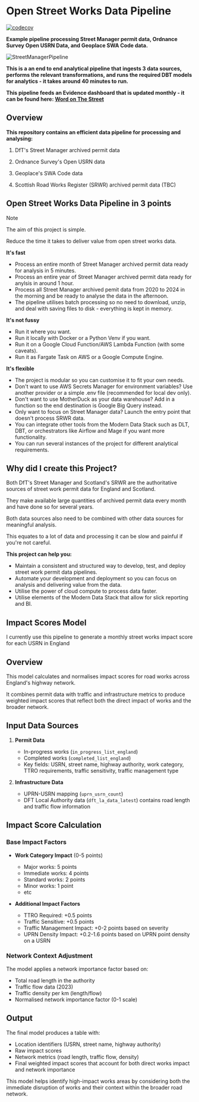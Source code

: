 # Open Street Works Data Pipeline

[![codecov](https://codecov.io/github/CHRISCARLON/Open-Street-Works-Data-Pipeline/branch/new-data-dev-branch/graph/badge.svg?token=T4PLSPAXDE)](https://codecov.io/github/CHRISCARLON/Open-Street-Works-Data-Pipeline)

**Example pipeline processing Street Manager permit data, Ordnance Survey Open USRN Data, and Geoplace SWA Code data.**

![StreetManagerPipeline](https://github.com/user-attachments/assets/b169f3b3-64bf-4129-9021-135a56726d3a)

**This is a an end to end analytical pipeline that ingests 3 data sources, performs the relevant transformations, and runs the required DBT models for analytics - it takes around 40 minutes to run.**

**This pipeline feeds an Evidence dashboard that is updated monthly - it can be found here: [Word on The Street](https://word-on-the-street.evidence.app)**

## Overview

**This repository contains an efficient data pipeline for processing and analysing:**

1. DfT's Street Manager archived permit data

2. Ordnance Survey's Open USRN data

3. Geoplace's SWA Code data

4. Scottish Road Works Register (SRWR) archived permit data (TBC)

## Open Street Works Data Pipeline in 3 points

> [!NOTE]
> The aim of this project is simple.
>
> Reduce the time it takes to deliver value from open street works data.

**It's fast**

- Process an entire month of Street Manager archived permit data ready for analysis in 5 minutes.
- Process an entire year of Street Manager archived permit data ready for anylsis in around 1 hour.
- Process all Street Manager archived pemit data from 2020 to 2024 in the morning and be ready to analyse the data in the afternoon.
- The pipeline utilises batch processing so no need to download, unzip, and deal with saving files to disk - everything is kept in memory.

**It's not fussy**

- Run it where you want.
- Run it locally with Docker or a Python Venv if you want.
- Run it on a Google Cloud Function/AWS Lambda Function (with some caveats).
- Run it as Fargate Task on AWS or a Google Compute Engine.

**It's flexible**

- The project is modular so you can customise it to fit your own needs.
- Don't want to use AWS Secrets Manager for environment variables? Use another provider or a simple .env file (recommended for local dev only).
- Don't want to use MotherDuck as your data warehouse? Add in a function so the end destination is Google Big Query instead.
- Only want to focus on Street Manager data? Launch the entry point that doesn't process SRWR data.
- You can integrate other tools from the Modern Data Stack such as DLT, DBT, or orchestrators like Airflow and Mage if you want more functionality.
- You can run several instances of the project for different analytical requirements.

## Why did I create this Project?

Both DfT's Street Manager and Scotland's SRWR are the authoritative sources of street work permit data for England and Scotland.

They make available large quantities of archived permit data every month and have done so for several years.

Both data sources also need to be combined with other data sources for meaningful analysis.

This equates to a lot of data and processing it can be slow and painful if you're not careful.

**This project can help you:**

- Maintain a consistent and structured way to develop, test, and deploy street work permit data pipelines.
- Automate your development and deployment so you can focus on analysis and delivering value from the data.
- Utilise the power of cloud compute to process data faster.
- Utilise elements of the Modern Data Stack that allow for slick reporting and BI.

## Impact Scores Model

I currently use this pipeline to generate a monthly street works impact score for each USRN in England

## Overview
This model calculates and normalises impact scores for road works across England's highway network.

It combines permit data with traffic and infrastructure metrics to produce weighted impact scores that reflect both the direct impact of works and the broader network.

## Input Data Sources
1. **Permit Data**
   - In-progress works (`in_progress_list_england`)
   - Completed works (`completed_list_england`)
   - Key fields: USRN, street name, highway authority, work category, TTRO requirements, traffic sensitivity, traffic management type

2. **Infrastructure Data**
   - UPRN-USRN mapping (`uprn_usrn_count`)
   - DFT Local Authority data (`dft_la_data_latest`) contains road length and traffic flow information

## Impact Score Calculation

### Base Impact Factors
- **Work Category Impact** (0-5 points)
  - Major works: 5 points
  - Immediate works: 4 points
  - Standard works: 2 points
  - Minor works: 1 point
  - etc

- **Additional Impact Factors**
  - TTRO Required: +0.5 points
  - Traffic Sensitive: +0.5 points
  - Traffic Management Impact: +0-2 points based on severity
  - UPRN Density Impact: +0.2-1.6 points based on UPRN point density on a USRN

### Network Context Adjustment
The model applies a network importance factor based on:
- Total road length in the authority
- Traffic flow data (2023)
- Traffic density per km (length/flow)
- Normalised network importance factor (0-1 scale)

## Output
The final model produces a table with:
- Location identifiers (USRN, street name, highway authority)
- Raw impact scores
- Network metrics (road length, traffic flow, density)
- Final weighted impact scores that account for both direct works impact and network importance

This model helps identify high-impact works areas by considering both the immediate disruption of works and their context within the broader road network.
